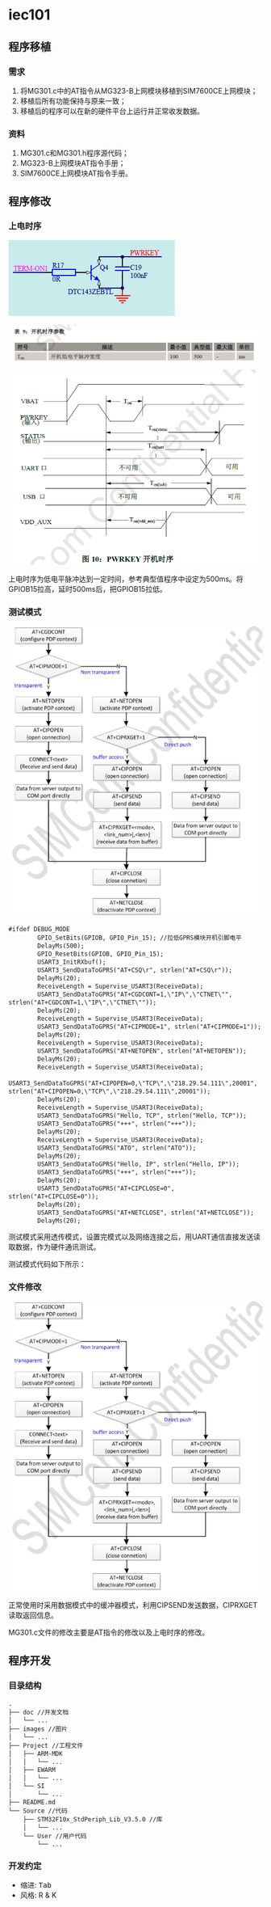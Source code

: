 # iec101

## 程序移植

### 需求

1. 将MG301.c中的AT指令从MG323-B上网模块移植到SIM7600CE上网模块；
2. 移植后所有功能保持与原来一致；
3. 移植后的程序可以在新的硬件平台上运行并正常收发数据。

### 资料

1. MG301.c和MG301.h程序源代码；
2. MG323-B上网模块AT指令手册；
3. SIM7600CE上网模块AT指令手册。

## 程序修改

### 上电时序

![1-1](images/1-1.png "1-1")

![1-2](images/1-2.png "1-2")

![1-3](images/1-3.png "1-3")

上电时序为低电平脉冲达到一定时间，参考典型值程序中设定为500ms。将GPIOB15拉高，延时500ms后，把GPIOB15拉低。

### 测试模式

![2-1](images/2-1.png "2-1")

```{main.c}
#ifdef DEBUG_MODE
		GPIO_SetBits(GPIOB, GPIO_Pin_15); //拉低GPRS模块开机引脚电平
		DelayMs(500);
		GPIO_ResetBits(GPIOB, GPIO_Pin_15);
		USART3_InitRXbuf();
		USART3_SendDataToGPRS("AT+CSQ\r", strlen("AT+CSQ\r"));
		DelayMs(20);
		ReceiveLength = Supervise_USART3(ReceiveData);
		USART3_SendDataToGPRS("AT+CGDCONT=1,\"IP\",\"CTNET\"", strlen("AT+CGDCONT=1,\"IP\",\"CTNET\""));
		DelayMs(20);
		ReceiveLength = Supervise_USART3(ReceiveData);
		USART3_SendDataToGPRS("AT+CIPMODE=1", strlen("AT+CIPMODE=1"));
		DelayMs(20);
		ReceiveLength = Supervise_USART3(ReceiveData);
		USART3_SendDataToGPRS("AT+NETOPEN", strlen("AT+NETOPEN"));
		DelayMs(20);
		ReceiveLength = Supervise_USART3(ReceiveData);
		USART3_SendDataToGPRS("AT+CIPOPEN=0,\"TCP\",\"218.29.54.111\",20001", strlen("AT+CIPOPEN=0,\"TCP\",\"218.29.54.111\",20001"));
		DelayMs(20);
		ReceiveLength = Supervise_USART3(ReceiveData);
		USART3_SendDataToGPRS("Hello, TCP", strlen("Hello, TCP"));
		USART3_SendDataToGPRS("+++", strlen("+++"));
		DelayMs(20);
		ReceiveLength = Supervise_USART3(ReceiveData);
		USART3_SendDataToGPRS("ATO", strlen("ATO"));
		DelayMs(20);
		USART3_SendDataToGPRS("Hello, IP", strlen("Hello, IP"));
		USART3_SendDataToGPRS("+++", strlen("+++"));
		DelayMs(20);
		USART3_SendDataToGPRS("AT+CIPCLOSE=0", strlen("AT+CIPCLOSE=0"));
		DelayMs(20);
		USART3_SendDataToGPRS("AT+NETCLOSE", strlen("AT+NETCLOSE"));
		DelayMs(20);
```

测试模式采用透传模式，设置完模式以及网络连接之后，用UART通信直接发送读取数据，作为硬件通讯测试。

测试模式代码如下所示：

### 文件修改

![3-1](images/3-1.png "3-1")

正常使用时采用数据模式中的缓冲器模式，利用CIPSEND发送数据，CIPRXGET读取返回信息。

MG301.c文件的修改主要是AT指令的修改以及上电时序的修改。

## 程序开发

### 目录结构

```
.
├── doc //开发文档
│   └── ...
├── images //图片
│   └── ...
├── Project //工程文件
│   ├── ARM-MDK
│   │   └── ...
│   ├── EWARM
│   │   └── ...
│   └── SI
│       └── ...
├── README.md
└── Source //代码
    ├── STM32F10x_StdPeriph_Lib_V3.5.0 //库
    │   └── ...
    └── User //用户代码
        └── ...
```

### 开发约定

- 缩进: <kbd>Tab</kbd>
- 风格: R & K
